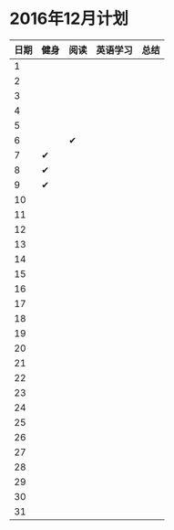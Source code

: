 
# 2016年12月计划

 日期|健身|阅读|英语学习|总结
:-----------|:------------|:--------|:---------|:---------
1| | | | |
2| | | | |
3| | | | |
4| | | | |
5| | | | |
6| |✔| | |
7|✔| | | |
8|✔| | | |
9|✔| | | |
10| | | | |
11| | | | |   
12| | | | |
13| | | | |
14| | | | |
15| | | | |
16| | | | |
17| | | | |
18| | | | |
19| | | | |
20| | | | |
21| | | | |
22| | | | |
23| | | | |
24| | | | |
25| | | | |
26| | | | |
27| | | | |
28| | | | |
29| | | | |
30| | | | |
31| | | | |
